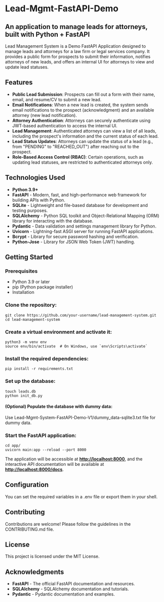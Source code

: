 # Lead-Mgmt-FastAPI-Demo
## An application to manage leads for attorneys, built with Python + FastAPI

Lead Management System is a Demo FastAPI Application designed to manage leads and attorneys for a law firm or legal services company. 
It provides a public form for prospects to submit their information, notifies attorneys of new leads, and offers an internal UI for attorneys to view and update lead statuses.

## Features

- **Public Lead Submission**: Prospects can fill out a form with their name, email, and resume/CV to submit a new lead.
- **Email Notifications**: When a new lead is created, the system sends email notifications to the prospect (acknowledgment) and an available attorney (new lead notification).
- **Attorney Authentication**: Attorneys can securely authenticate using JWT-based authentication to access the internal UI.
- **Lead Management**: Authenticated attorneys can view a list of all leads, including the prospect's information and the current status of each lead.
- **Lead Status Updates**: Attorneys can update the status of a lead (e.g., from "PENDING" to "REACHED_OUT") after reaching out to the prospect.
- **Role-Based Access Control (RBAC)**: Certain operations, such as updating lead statuses, are restricted to authenticated attorneys only.

## Technologies Used
- **Python 3.9+**
- **FastAPI** - Modern, fast, and high-performance web framework for building APIs with Python.
- **SQLite** - Lightweight and file-based database for development and testing purposes.
- **SQLAlchemy** - Python SQL toolkit and Object-Relational Mapping (ORM) library for interacting with the database.
- **Pydantic** - Data validation and settings management library for Python.
- **Uvicorn** - Lightning-fast ASGI server for running FastAPI applications.
- **Bcrypt** - Library for secure password hashing and verification.
- **Python-Jose** - Library for JSON Web Token (JWT) handling.

## Getting Started
### Prerequisites
- Python 3.9 or later
- pip (Python package installer)
- Installation

### Clone the repository:

```
git clone https://github.com/your-username/lead-management-system.git
cd lead-management-system
```

### Create a virtual environment and activate it:

```
python3 -m venv env
source env/bin/activate  # On Windows, use `env\Scripts\activate`
```

### Install the required dependencies:

```
pip install -r requirements.txt
```

### Set up the database:

```
touch leads.db
python init_db.py
```

#### (Optional) Populate the database with dummy data:
Use Lead-Mgmt-System-FastAPI-Demo-V1/dummy_data-sqlite3.txt file for dummy data.


### Start the FastAPI application:
```
cd app/
uvicorn main:app --reload --port 8000

```
The application will be accessible at **[http://localhost:8000](http://localhost:8000)**, and the interactive API documentation will be available at **[http://localhost:8000/docs](http://localhost:8000/docs)**.

## Configuration

You can set the required variables in a .env file or export them in your shell.

## Contributing

Contributions are welcome! Please follow the guidelines in the CONTRIBUTING.md file.

## License

This project is licensed under the MIT License.

## Acknowledgments

- **FastAPI** - The official FastAPI documentation and resources.
- **SQLAlchemy** - SQLAlchemy documentation and tutorials.
- **Pydantic** - Pydantic documentation and examples.

